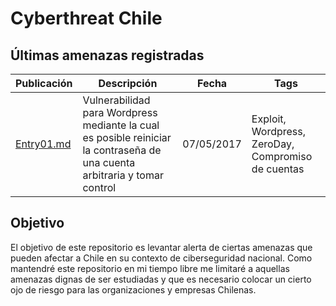 # Cyberthreat Chile
## Últimas amenazas registradas
Publicación | Descripción | Fecha | Tags
------- | ----------- | ---------- | ---------
[Entry01.md](https://github.com/mdiazcl/ciberthreat/blob/master/entry01.md) | Vulnerabilidad para Wordpress mediante la cual es posible reiniciar la contraseña de una cuenta arbitraria y tomar control | 07/05/2017 | Exploit,  Wordpress, ZeroDay, Compromiso de cuentas

## Objetivo
El objetivo de este repositorio es levantar alerta de ciertas amenazas que pueden afectar a Chile en su contexto de ciberseguridad nacional. Como mantendré este repositorio en mi tiempo libre me limitaré a aquellas amenazas dignas de ser estudiadas y que es necesario colocar un cierto ojo de riesgo para las organizaciones y empresas Chilenas.
